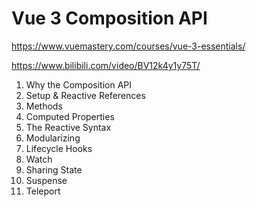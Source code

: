 # Vue 3 Composition API

https://www.vuemastery.com/courses/vue-3-essentials/

https://www.bilibili.com/video/BV12k4y1y75T/

1. Why the Composition API
2. Setup & Reactive References
3. Methods
4. Computed Properties
5. The Reactive Syntax
6. Modularizing
7. Lifecycle Hooks
8. Watch
9. Sharing State
10. Suspense
11. Teleport
